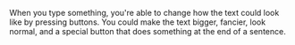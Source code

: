 When you type something, you're able to change how the text could look like by pressing buttons. You could make the text bigger, fancier, look normal, and a special button that does something at the end of a sentence. 
